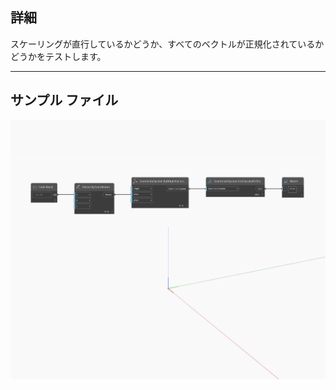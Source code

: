 ## 詳細
スケーリングが直行しているかどうか、すべてのベクトルが正規化されているかどうかをテストします。
___
## サンプル ファイル

![IsUniscaledOrtho](./Autodesk.DesignScript.Geometry.CoordinateSystem.IsUniscaledOrtho_img.jpg)

